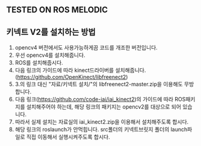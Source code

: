 ## TESTED ON ROS MELODIC
## 키넥트 V2를 설치하는 방법

1. opencv4 버전에서도 사용가능하게끔 코드를 개조한 버전입니다.
2. 우선 opencv4를 설치해줍니다.
3. ROS를 설치해줍시다.
4. 다음 링크의 가이드에 따라 kinect드라이버를 설치해줍니다. (https://github.com/OpenKinect/libfreenect2)
5. 3.의 링크 대신 "자료/키넥트 설치/"의 libfreenect2-master.zip을 이용해도 무방합니다.
6. 다음 링크(https://github.com/code-iai/iai_kinect2)의 가이드에 따라 ROS패키지를 설치해주어야 하는데, 해당 링크의 패키지는 opencv2를 대상으로 되어 있습니다.
7. 따라서 실제 설치는 자료실의 iai_kinect2.zip을 이용해서 설치해주도록 합시다.
8. 해당 링크의 roslaunch가 안먹힙니다. src폴더의 키넥트브릿지 폴더의 launch파일로 직접 이동해서 실행시켜주도록 합시다.
